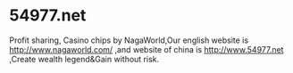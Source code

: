 # 54977.net
Profit sharing, Casino chips by NagaWorld,Our english website is http://www.nagaworld.com/ ,and website of china is http://www.54977.net ,Create wealth legend&Gain without risk.
